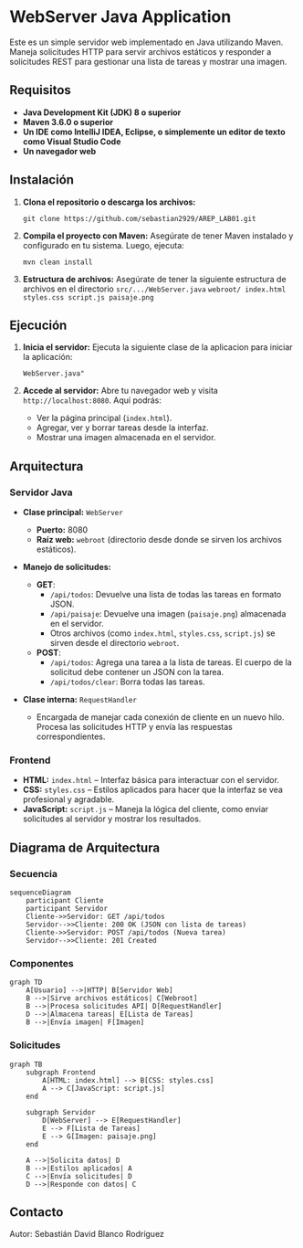 

# WebServer Java Application

Este es un simple servidor web implementado en Java utilizando Maven. Maneja solicitudes HTTP para servir archivos estáticos y responder a solicitudes REST para gestionar una lista de tareas y mostrar una imagen.

## Requisitos

-   **Java Development Kit (JDK) 8 o superior**
-   **Maven 3.6.0 o superior**
-   **Un IDE como IntelliJ IDEA, Eclipse, o simplemente un editor de texto como Visual Studio Code**
-   **Un navegador web**

## Instalación

1.  **Clona el repositorio o descarga los archivos:**
     
    `git clone https://github.com/sebastian2929/AREP_LAB01.git` 
    
2.  **Compila el proyecto con Maven:** Asegúrate de tener Maven instalado y configurado en tu sistema. Luego, ejecuta:
 
    
    `mvn clean install` 
    
3.  **Estructura de archivos:** Asegúrate de tener la siguiente estructura de archivos en el directorio 
     `src/.../WebServer.java`
     `webroot/
       index.html
       styles.css
       script.js
       paisaje.png` 
    

## Ejecución

1.  **Inicia el servidor:** Ejecuta la siguiente clase de la aplicacion para iniciar la aplicación:
        
    `WebServer.java"` 
    
2.  **Accede al servidor:** Abre tu navegador web y visita `http://localhost:8080`. Aquí podrás:
    
    -   Ver la página principal (`index.html`).
    -   Agregar, ver y borrar tareas desde la interfaz.
    -   Mostrar una imagen almacenada en el servidor.

## Arquitectura

### Servidor Java

-   **Clase principal:** `WebServer`
    
    -   **Puerto:** 8080
    -   **Raíz web:** `webroot` (directorio desde donde se sirven los archivos estáticos).
-   **Manejo de solicitudes:**
    
    -   **GET**:
        -   `/api/todos`: Devuelve una lista de todas las tareas en formato JSON.
        -   `/api/paisaje`: Devuelve una imagen (`paisaje.png`) almacenada en el servidor.
        -   Otros archivos (como `index.html`, `styles.css`, `script.js`) se sirven desde el directorio `webroot`.
    -   **POST**:
        -   `/api/todos`: Agrega una tarea a la lista de tareas. El cuerpo de la solicitud debe contener un JSON con la tarea.
        -   `/api/todos/clear`: Borra todas las tareas.
-   **Clase interna:** `RequestHandler`
    
    -   Encargada de manejar cada conexión de cliente en un nuevo hilo. Procesa las solicitudes HTTP y envía las respuestas correspondientes.

### Frontend

-   **HTML:** `index.html` – Interfaz básica para interactuar con el servidor.
-   **CSS:** `styles.css` – Estilos aplicados para hacer que la interfaz se vea profesional y agradable.
-   **JavaScript:** `script.js` – Maneja la lógica del cliente, como enviar solicitudes al servidor y mostrar los resultados.

## Diagrama de Arquitectura
### Secuencia 
```mermaid
sequenceDiagram
    participant Cliente
    participant Servidor
    Cliente->>Servidor: GET /api/todos
    Servidor-->>Cliente: 200 OK (JSON con lista de tareas)
    Cliente->>Servidor: POST /api/todos (Nueva tarea)
    Servidor-->>Cliente: 201 Created
```
### Componentes
```mermaid
graph TD
    A[Usuario] -->|HTTP| B[Servidor Web]
    B -->|Sirve archivos estáticos| C[Webroot]
    B -->|Procesa solicitudes API| D[RequestHandler]
    D -->|Almacena tareas| E[Lista de Tareas]
    B -->|Envía imagen| F[Imagen]
```



### Solicitudes

```mermaid
graph TB
    subgraph Frontend
        A[HTML: index.html] --> B[CSS: styles.css]
        A --> C[JavaScript: script.js]
    end
    
    subgraph Servidor
        D[WebServer] --> E[RequestHandler]
        E --> F[Lista de Tareas]
        E --> G[Imagen: paisaje.png]
    end
    
    A -->|Solicita datos| D
    B -->|Estilos aplicados| A
    C -->|Envía solicitudes| D
    D -->|Responde con datos| C
```


## Contacto

Autor: Sebastián David Blanco Rodríguez
